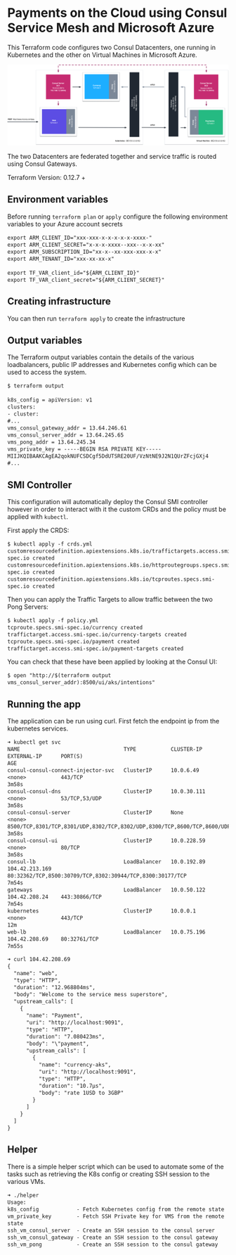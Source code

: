 # Payments on the Cloud using Consul Service Mesh and Microsoft Azure

This Terraform code configures two Consul Datacenters, one running in Kubernetes and the other on Virtual Machines in Microsoft Azure.

![](/images/gateways.png)

The two Datacenters are federated together and service traffic is routed using Consul Gateways.

Terraform Version: 0.12.7 +

## Environment variables

Before running `terraform plan` or `apply` configure the following environment variables to your Azure account secrets

```
export ARM_CLIENT_ID="xxx-xxx-x-x-x-x-x-xxxx-"
export ARM_CLIENT_SECRET="x-x-x-xxxx--xxx--x-x-xx"
export ARM_SUBSCRIPTION_ID="xx-x--xx-xxx-xxx-x-x"
export ARM_TENANT_ID="xxx-xx-xx-x"

export TF_VAR_client_id="${ARM_CLIENT_ID}"
export TF_VAR_client_secret="${ARM_CLIENT_SECRET}"
```

## Creating infrastructure

You can then run `terraform apply` to create the infrastructure

## Output variables

The Terraform output variables contain the details of the various loadbalancers, public IP addresses and Kubernetes config which can be
used to access the system.

```
$ terraform output

k8s_config = apiVersion: v1
clusters:
- cluster:
#...
vms_consul_gateway_addr = 13.64.246.61
vms_consul_server_addr = 13.64.245.65
vms_pong_addr = 13.64.245.34
vms_private_key = -----BEGIN RSA PRIVATE KEY-----
MIIJKQIBAAKCAgEA2qokNUFCSDCgf5DdUTSRE20UF/VzNtNE9J2N1QUrZFcjGXj4
#...
```

## SMI Controller

This configuration will automatically deploy the Consul SMI controller however in order to interact with it the custom CRDs and the policy must be applied with `kubectl`.

First apply the CRDS:

```
$ kubectl apply -f crds.yml
customresourcedefinition.apiextensions.k8s.io/traffictargets.access.smi-spec.io created
customresourcedefinition.apiextensions.k8s.io/httproutegroups.specs.smi-spec.io created
customresourcedefinition.apiextensions.k8s.io/tcproutes.specs.smi-spec.io created
```

Then you can apply the Traffic Targets to allow traffic between the two Pong Servers:

```
$ kubectl apply -f policy.yml
tcproute.specs.smi-spec.io/currency created
traffictarget.access.smi-spec.io/currency-targets created
tcproute.specs.smi-spec.io/payment created
traffictarget.access.smi-spec.io/payment-targets created
```

You can check that these have been applied by looking at the Consul UI:

```
$ open "http://$(terraform output vms_consul_server_addr):8500/ui/aks/intentions"
```

## Running the app

The application can be run using curl. First fetch the endpoint ip from the kubernetes services.

```
➜ kubectl get svc
NAME                                 TYPE           CLUSTER-IP    EXTERNAL-IP      PORT(S)                                                                   AGE
consul-consul-connect-injector-svc   ClusterIP      10.0.6.49     <none>           443/TCP                                                                   3m58s
consul-consul-dns                    ClusterIP      10.0.30.111   <none>           53/TCP,53/UDP                                                             3m58s
consul-consul-server                 ClusterIP      None          <none>           8500/TCP,8301/TCP,8301/UDP,8302/TCP,8302/UDP,8300/TCP,8600/TCP,8600/UDP   3m58s
consul-consul-ui                     ClusterIP      10.0.228.59   <none>           80/TCP                                                                    3m58s
consul-lb                            LoadBalancer   10.0.192.89   104.42.213.169   80:32362/TCP,8500:30709/TCP,8302:30944/TCP,8300:30177/TCP                 7m54s
gateways                             LoadBalancer   10.0.50.122   104.42.208.24    443:30866/TCP                                                             7m54s
kubernetes                           ClusterIP      10.0.0.1      <none>           443/TCP                                                                   12m
web-lb                               LoadBalancer   10.0.75.196   104.42.208.69    80:32761/TCP                                                              7m55s
```

```
➜ curl 104.42.208.69
{
  "name": "web",
  "type": "HTTP",
  "duration": "12.968804ms",
  "body": "Welcome to the service mess superstore",
  "upstream_calls": [
    {
      "name": "Payment",
      "uri": "http://localhost:9091",
      "type": "HTTP",
      "duration": "7.080423ms",
      "body": "\"payment",
      "upstream_calls": [
        {
          "name": "currency-aks",
          "uri": "http://localhost:9091",
          "type": "HTTP",
          "duration": "10.7µs",
          "body": "rate 1USD to 3GBP"
        }
      ]
    }
  ]
}
```

## Helper

There is a simple helper script which can be used to automate some of the tasks such as retrieving the K8s config or
creating SSH session to the various VMs.

```
➜ ./helper
Usage:
k8s_config            - Fetch Kubernetes config from the remote state
vm_private_key        - Fetch SSH Private key for VMS from the remote state
ssh_vm_consul_server  - Create an SSH session to the consul server
ssh_vm_consul_gateway - Create an SSH session to the consul gateway
ssh_vm_pong           - Create an SSH session to the consul gateway
```

